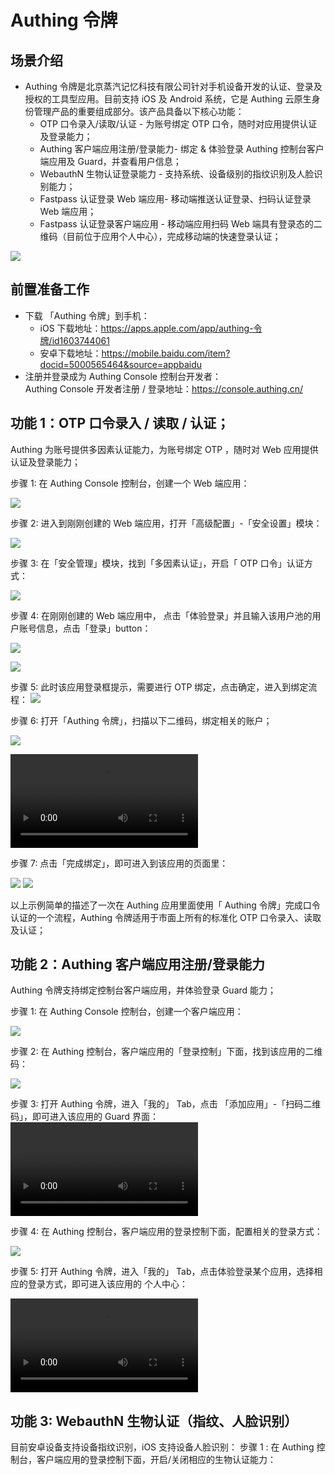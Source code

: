 # Authing 令牌

<LastUpdated />

## 场景介绍

- Authing 令牌是北京蒸汽记忆科技有限公司针对手机设备开发的认证、登录及授权的工具型应用。目前支持 iOS 及 Android 系统，它是 Authing 云原生身份管理产品的重要组成部分。该产品具备以下核心功能：
  - OTP 口令录入/读取/认证 - 为账号绑定 OTP 口令，随时对应用提供认证及登录能力；
  - Authing 客户端应用注册/登录能力- 绑定 & 体验登录 Authing 控制台客户端应用及 Guard，并查看用户信息；
  - WebauthN 生物认证登录能力 - 支持系统、设备级别的指纹识别及人脸识别能力；
  - Fastpass 认证登录 Web 端应用- 移动端推送认证登录、扫码认证登录 Web 端应用；
  - Fastpass 认证登录客户端应用 - 移动端应用扫码 Web 端具有登录态的二维码（目前位于应用个人中心），完成移动端的快速登录认证；

![](./images/login-app-1.jpeg)

## 前置准备工作

- 下载 「Authing 令牌」到手机：
  - iOS 下载地址：https://apps.apple.com/app/authing-令牌/id1603744061
  - 安卓下载地址：https://mobile.baidu.com/item?docid=5000565464&source=appbaidu
- 注册并登录成为 Authing Console 控制台开发者：  
  Authing Console 开发者注册 / 登录地址：https://console.authing.cn/

## 功能 1：OTP 口令录入 / 读取 / 认证；

Authing 为账号提供多因素认证能力，为账号绑定 OTP ，随时对 Web 应用提供认证及登录能力；

步骤 1: 在 Authing Console 控制台，创建一个 Web 端应用：

![](./images/add-app.PNG)

步骤 2: 进入到刚刚创建的 Web 端应用，打开「高级配置」-「安全设置」模块：

![](./images/security-setting.PNG)

步骤 3: 在「安全管理」模块，找到「多因素认证」，开启「 OTP 口令」认证方式：

![](./images/otp.PNG)

步骤 4: 在刚刚创建的 Web 端应用中， 点击「体验登录」并且输入该用户池的用户账号信息，点击「登录」button：

![](./images/login-button.PNG)

![](./images/try-login.PNG)

步骤 5: 此时该应用登录框提示，需要进行 OTP 绑定，点击确定，进入到绑定流程：
![](./images/bind-otp.PNG)

步骤 6: 打开「Authing 令牌」，扫描以下二维码，绑定相关的账户；

![](./images/bind-account.PNG)

<video controls>
  <source src="./bind-account.mp4" type="video/mp4">
</video>

步骤 7: 点击「完成绑定」，即可进入到该应用的页面里：

![](./images/finish-bind.PNG)
![](./images/view-success.PNG)

以上示例简单的描述了一次在 Authing 应用里面使用「 Authing 令牌」完成口令认证的一个流程，Authing 令牌适用于市面上所有的标准化 OTP 口令录入、读取及认证；

## 功能 2：Authing 客户端应用注册/登录能力

Authing 令牌支持绑定控制台客户端应用，并体验登录 Guard 能力；

步骤 1: 在 Authing Console 控制台，创建一个客户端应用：

![](./images/add-native-app.PNG)

步骤 2: 在 Authing 控制台，客户端应用的「登录控制」下面，找到该应用的二维码：

![](./images/find-qrcode.PNG)

步骤 3: 打开 Authing 令牌，进入「我的」 Tab，点击 「添加应用」-「扫码二维码」，即可进入该应用的 Guard 界面：
<video controls>

  <source src="./scan-qrcode.mp4" type="video/mp4">
</video>

步骤 4: 在 Authing 控制台，客户端应用的登录控制下面，配置相关的登录方式：

![](./images/qrcode-setting.png)

步骤 5: 打开 Authing 令牌，进入「我的」 Tab，点击体验登录某个应用，选择相应的登录方式，即可进入该应用的 个人中心：

<video controls>
  <source src="./personal-center.mp4" type="video/mp4">
</video>

## 功能 3: WebauthN 生物认证（指纹、人脸识别）
目前安卓设备支持设备指纹识别，iOS 支持设备人脸识别：
步骤 1 : 在 Authing 控制台，客户端应用的登录控制下面，开启/关闭相应的生物认证能力：
